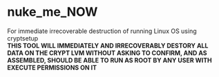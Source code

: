 # nuke_me_NOW
For immediate irrecoverable destruction of running Linux OS using cryptsetup  
**THIS TOOL WILL IMMEDIATELY AND IRRECOVERABLY DESTORY ALL DATA ON THE CRYPT LVM WITHOUT ASKING TO CONFIRM, AND AS ASSEMBLED, SHOULD BE ABLE TO RUN AS ROOT BY ANY USER WITH EXECUTE PERMISSIONS ON IT**
